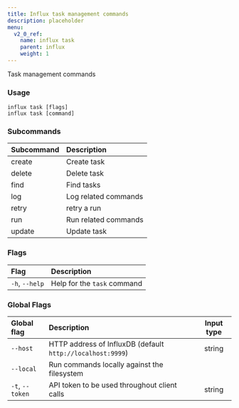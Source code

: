 ```yaml
---
title: Influx task management commands
description: placeholder
menu:
  v2_0_ref:
    name: influx task
    parent: influx
    weight: 1
---
```


Task management commands

### Usage
```
influx task [flags]
influx task [command]
```

### Subcommands
| Subcommand | Description          |
|:---------- |:-----------          |
| create     | Create task          |
| delete     | Delete task          |
| find       | Find tasks           |
| log        | Log related commands |
| retry      | retry a run          |
| run        | Run related commands |
| update     | Update task          |

### Flags
| Flag           | Description                 |
|:----           |:-----------                 |
| `-h`, `--help` | Help for the `task` command |

### Global Flags
| Global flag     | Description                                                | Input type |
|:-----------     |:-----------                                                |:----------:|
| `--host`        | HTTP address of InfluxDB (default `http://localhost:9999`) | string     |
| `--local`       | Run commands locally against the filesystem                |            |
| `-t`, `--token` | API token to be used throughout client calls               | string     |
